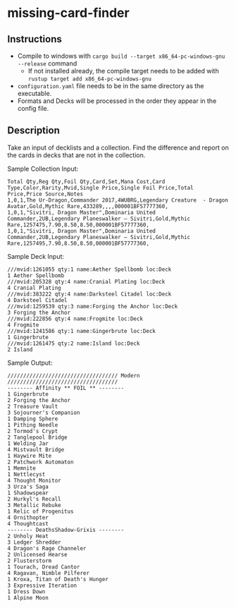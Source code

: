 # missing-card-finder

## Instructions
- Compile to windows with ```cargo build --target x86_64-pc-windows-gnu --release``` command
    - If not installed already, the compile target needs to be added with ```rustup target add x86_64-pc-windows-gnu```
- ```configuration.yaml``` file needs to be in the same directory as the executable.
- Formats and Decks will be processed in the order they appear in the config file.

## Description

Take an input of decklists and a collection. Find the difference and report on the cards in decks that are not in the collection.

Sample Collection Input:
```text
Total Qty,Reg Qty,Foil Qty,Card,Set,Mana Cost,Card Type,Color,Rarity,Mvid,Single Price,Single Foil Price,Total Price,Price Source,Notes
1,0,1,The Ur-Dragon,Commander 2017,4WUBRG,Legendary Creature  - Dragon Avatar,Gold,Mythic Rare,433289,,,,000001BF57777360,
1,0,1,"Sivitri, Dragon Master",Dominaria United Commander,2UB,Legendary Planeswalker — Sivitri,Gold,Mythic Rare,1257475,7.90,8.50,8.50,000001BF57777360,
1,0,1,"Sivitri, Dragon Master",Dominaria United Commander,2UB,Legendary Planeswalker — Sivitri,Gold,Mythic Rare,1257495,7.90,8.50,8.50,000001BF57777360,
```

Sample Deck Input:
```text
///mvid:1261055 qty:1 name:Aether Spellbomb loc:Deck
1 Aether Spellbomb
///mvid:205328 qty:4 name:Cranial Plating loc:Deck
4 Cranial Plating
///mvid:383222 qty:4 name:Darksteel Citadel loc:Deck
4 Darksteel Citadel
///mvid:1259539 qty:3 name:Forging the Anchor loc:Deck
3 Forging the Anchor
///mvid:222856 qty:4 name:Frogmite loc:Deck
4 Frogmite
///mvid:1241586 qty:1 name:Gingerbrute loc:Deck
1 Gingerbrute
///mvid:1261475 qty:2 name:Island loc:Deck
2 Island
```

Sample Output:
```text
/////////////////////////////////// Modern ///////////////////////////////////
-------- Affinity ** FOIL ** --------
1 Gingerbrute
2 Forging the Anchor
2 Treasure Vault
3 Sojourner's Companion
1 Damping Sphere
1 Pithing Needle
2 Tormod's Crypt
2 Tanglepool Bridge
1 Welding Jar
4 Mistvault Bridge
1 Haywire Mite
2 Patchwork Automaton
1 Memnite
1 Nettlecyst
4 Thought Monitor
3 Urza's Saga
1 Shadowspear
2 Hurkyl's Recall
3 Metallic Rebuke
1 Relic of Progenitus
4 Ornithopter
4 Thoughtcast
-------- DeathsShadow-Grixis --------
2 Unholy Heat
3 Ledger Shredder
4 Dragon's Rage Channeler
2 Unlicensed Hearse
2 Flusterstorm
1 Tourach, Dread Cantor
4 Ragavan, Nimble Pilferer
1 Kroxa, Titan of Death's Hunger
3 Expressive Iteration
1 Dress Down
1 Alpine Moon
```
